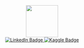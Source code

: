 <div id="header" align="center">
  <img src="https://media.giphy.com/media/3oKIPEqDGUULpEU0aQ/giphy.gif" width="100"/>
</div>

<div id="badges" align = "center">
  <a href = "https://www.linkedin.com/in/ekaterina-elagina-459a40254/">
    <img src="https://img.shields.io/badge/LinkedIn-blue?style=plastic&logo=linkedin&logoColor=white" alt="LinkedIn Badge"/>
  </a>
  <a href = "https://www.kaggle.com/katerinaelagina">
    <img src="https://img.shields.io/badge/Kaggle-blue?style=plastic&logo=kaggle&logoColor=white" alt="Kaggle Badge"/>
  </a>
</div>
